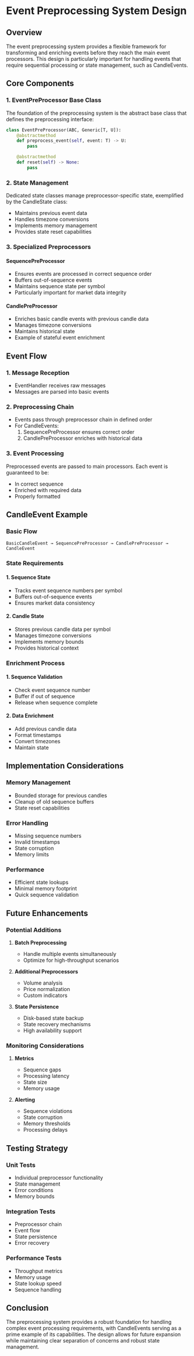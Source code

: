 # Event Preprocessing System Design

## Overview
The event preprocessing system provides a flexible framework for transforming and enriching events before they reach the main event processors. This design is particularly important for handling events that require sequential processing or state management, such as CandleEvents.

## Core Components

### 1. EventPreProcessor Base Class
The foundation of the preprocessing system is the abstract base class that defines the preprocessing interface:

```python
class EventPreProcessor(ABC, Generic[T, U]):
    @abstractmethod
    def preprocess_event(self, event: T) -> U:
        pass

    @abstractmethod
    def reset(self) -> None:
        pass
```

### 2. State Management
Dedicated state classes manage preprocessor-specific state, exemplified by the CandleState class:

- Maintains previous event data
- Handles timezone conversions
- Implements memory management
- Provides state reset capabilities

### 3. Specialized Preprocessors

#### SequencePreProcessor
- Ensures events are processed in correct sequence order
- Buffers out-of-sequence events
- Maintains sequence state per symbol
- Particularly important for market data integrity

#### CandlePreProcessor
- Enriches basic candle events with previous candle data
- Manages timezone conversions
- Maintains historical state
- Example of stateful event enrichment

## Event Flow

### 1. Message Reception
- EventHandler receives raw messages
- Messages are parsed into basic events

### 2. Preprocessing Chain
- Events pass through preprocessor chain in defined order
- For CandleEvents:
  1. SequencePreProcessor ensures correct order
  2. CandlePreProcessor enriches with historical data

### 3. Event Processing
Preprocessed events are passed to main processors. Each event is guaranteed to be:

- In correct sequence
- Enriched with required data
- Properly formatted

## CandleEvent Example

### Basic Flow
```
BasicCandleEvent → SequencePreProcessor → CandlePreProcessor → CandleEvent
```

### State Requirements

#### 1. Sequence State
- Tracks event sequence numbers per symbol
- Buffers out-of-sequence events
- Ensures market data consistency

#### 2. Candle State
- Stores previous candle data per symbol
- Manages timezone conversions
- Implements memory bounds
- Provides historical context

### Enrichment Process

#### 1. Sequence Validation
- Check event sequence number
- Buffer if out of sequence
- Release when sequence complete

#### 2. Data Enrichment
- Add previous candle data
- Format timestamps
- Convert timezones
- Maintain state

## Implementation Considerations

### Memory Management
- Bounded storage for previous candles
- Cleanup of old sequence buffers
- State reset capabilities

### Error Handling
- Missing sequence numbers
- Invalid timestamps
- State corruption
- Memory limits

### Performance
- Efficient state lookups
- Minimal memory footprint
- Quick sequence validation

## Future Enhancements

### Potential Additions
1. **Batch Preprocessing**
   - Handle multiple events simultaneously
   - Optimize for high-throughput scenarios

2. **Additional Preprocessors**
   - Volume analysis
   - Price normalization
   - Custom indicators

3. **State Persistence**
   - Disk-based state backup
   - State recovery mechanisms
   - High availability support

### Monitoring Considerations
1. **Metrics**
   - Sequence gaps
   - Processing latency
   - State size
   - Memory usage

2. **Alerting**
   - Sequence violations
   - State corruption
   - Memory thresholds
   - Processing delays

## Testing Strategy

### Unit Tests
- Individual preprocessor functionality
- State management
- Error conditions
- Memory bounds

### Integration Tests
- Preprocessor chain
- Event flow
- State persistence
- Error recovery

### Performance Tests
- Throughput metrics
- Memory usage
- State lookup speed
- Sequence handling

## Conclusion
The preprocessing system provides a robust foundation for handling complex event processing requirements, with CandleEvents serving as a prime example of its capabilities. The design allows for future expansion while maintaining clear separation of concerns and robust state management.
